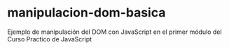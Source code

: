 # manipulacion-dom-basica
Ejemplo de manipulación del DOM con JavaScript en el primer módulo del Curso Practico de JavaScript
